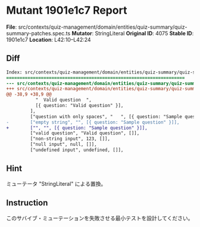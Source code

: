 # Mutant 1901e1c7 Report

**File**: src/contexts/quiz-management/domain/entities/quiz-summary/quiz-summary-patches.spec.ts
**Mutator**: StringLiteral
**Original ID**: 4075
**Stable ID**: 1901e1c7
**Location**: L42:10–L42:24

## Diff

```diff
Index: src/contexts/quiz-management/domain/entities/quiz-summary/quiz-summary-patches.spec.ts
===================================================================
--- src/contexts/quiz-management/domain/entities/quiz-summary/quiz-summary-patches.spec.ts	original
+++ src/contexts/quiz-management/domain/entities/quiz-summary/quiz-summary-patches.spec.ts	mutated #4075
@@ -38,9 +38,9 @@
           "  Valid question  ",
           [{ question: "Valid question" }],
         ],
         ["question with only spaces", "   ", [{ question: "Sample question" }]],
-        ["empty string", "", [{ question: "Sample question" }]],
+        ["", "", [{ question: "Sample question" }]],
         ["valid question", "Valid question", []],
         ["non-string input", 123, []],
         ["null input", null, []],
         ["undefined input", undefined, []],
```

## Hint

ミューテータ "StringLiteral" による置換。

## Instruction

このサバイブ・ミューテーションを失敗させる最小テストを設計してください。
